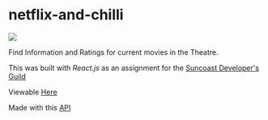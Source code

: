 # netflix-and-chilli
![](netflicandchilli.gif)

Find Information and Ratings for current movies in the Theatre.

This was built with _React.js_ as an assignment for the [Suncoast Developer's Guild](https:suncoast.io/)

Viewable [Here](https://netflixandchilli-phil.netlify.com/) 

Made with this [API](https://www.themoviedb.org/)
